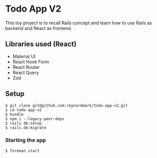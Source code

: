 # Todo App V2

This toy project is to recall Rails concept and learn how to use Rails as backend and React as frontend.

## Libraries used (React)

- Material UI
- React Hook Form
- React Router
- React Query
- Zod

## Setup

```
$ git clone git@github.com:reynardmark/todo-app-v2.git
$ cd todo-app-v2
$ bundle
$ npm i --legacy-peer-deps
$ rails db:setup
$ rails db:migrate
```

### Starting the app

```
$ foreman start
```
